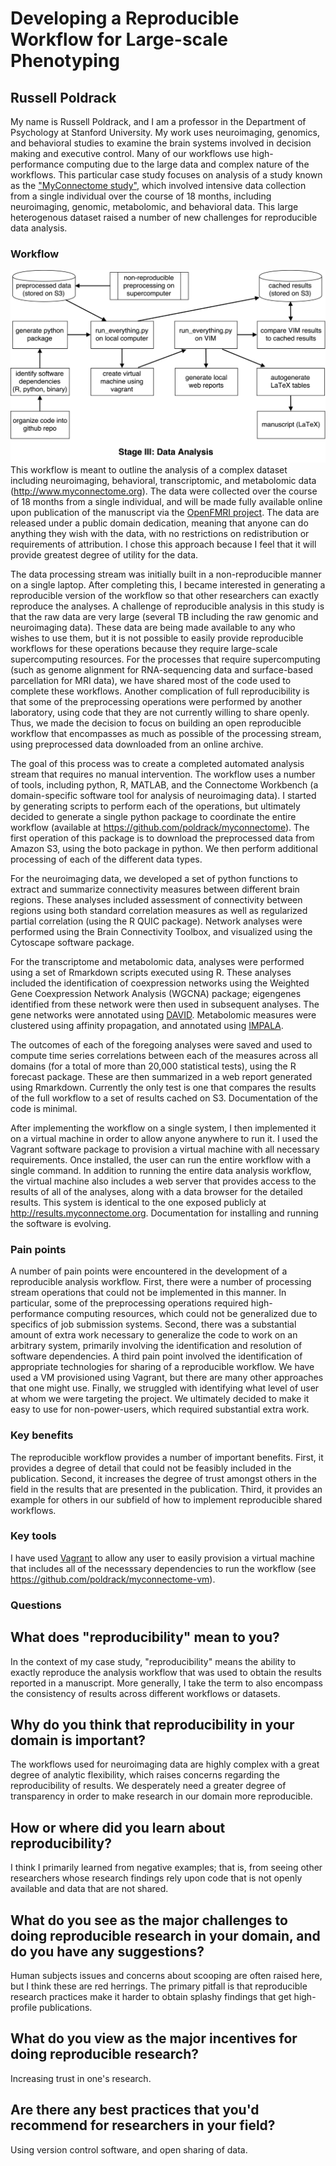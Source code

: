 Developing a Reproducible Workflow for Large-scale Phenotyping
==============================================================

Russell Poldrack
----------------

My name is Russell Poldrack, and I am a professor in the Department of Psychology at Stanford University. My work uses neuroimaging, genomics, and behavioral studies to examine the brain systems involved in decision making and executive control. Many of our workflows use high-performance computing due to the large data and complex nature of the workflows. This particular case study focuses on analysis of a study known as the ["MyConnectome study"](http://www.myconnectome.org), which involved intensive data collection from a single individual over the course of 18 months, including neuroimaging, genomic, metabolomic, and behavioral data. This large heterogenous dataset raised a number of new challenges for reproducible data analysis.

### Workflow

![Diagram](rpoldrack.png) This workflow is meant to outline the analysis of a complex dataset including neuroimaging, behavioral, transcriptomic, and metabolomic data (<http://www.myconnectome.org>). The data were collected over the course of 18 months from a single individual, and will be made fully available online upon publication of the manuscript via the [OpenFMRI project](http://openfmri.org/ds000031). The data are released under a public domain dedication, meaning that anyone can do anything they wish with the data, with no restrictions on redistribution or requirements of attribution. I chose this approach because I feel that it will provide greatest degree of utility for the data.

The data processing stream was initially built in a non-reproducible manner on a single laptop. After completing this, I became interested in generating a reproducible version of the workflow so that other researchers can exactly reproduce the analyses. A challenge of reproducible analysis in this study is that the raw data are very large (several TB including the raw genomic and neuroimaging data). These data are being made available to any who wishes to use them, but it is not possible to easily provide reproducible workflows for these operations because they require large-scale supercomputing resources. For the processes that require supercomputing (such as genome alignment for RNA-sequencing data and surface-based parcellation for MRI data), we have shared most of the code used to complete these workflows. Another complication of full reproducibility is that some of the preprocessing operations were performed by another laboratory, using code that they are not currently willing to share openly. Thus, we made the decision to focus on building an open reproducible workflow that encompasses as much as possible of the processing stream, using preprocessed data downloaded from an online archive.

The goal of this process was to create a completed automated analysis stream that requires no manual intervention. The workflow uses a number of tools, including python, R, MATLAB, and the Connectome Workbench (a domain-specific software tool for analysis of neuroimaging data). I started by generating scripts to perform each of the operations, but ultimately decided to generate a single python package to coordinate the entire workflow (available at <https://github.com/poldrack/myconnectome>). The first operation of this package is to download the preprocessed data from Amazon S3, using the boto package in python. We then perform additional processing of each of the different data types.

For the neuroimaging data, we developed a set of python functions to extract and summarize connectivity measures between different brain regions. These analyses included assessment of connectivity between regions using both standard correlation measures as well as regularized partial correlation (using the R QUIC package). Network analyses were performed using the Brain Connectivity Toolbox, and visualized using the Cytoscape software package.

For the transcriptome and metabolomic data, analyses were performed using a set of Rmarkdown scripts executed using R. These analyses included the identification of coexpression networks using the Weighted Gene Coexpression Network Analysis (WGCNA) package; eigengenes identified from these network were then used in subsequent analyses. The gene networks were annotated using [DAVID](https://david.ncifcrf.gov). Metabolomic measures were clustered using affinity propagation, and annotated using [IMPALA](http://impala.molgen.mpg.de).

The outcomes of each of the foregoing analyses were saved and used to compute time series correlations between each of the measures across all domains (for a total of more than 20,000 statistical tests), using the R forecast package. These are then summarized in a web report generated using Rmarkdown. Currently the only test is one that compares the results of the full workflow to a set of results cached on S3. Documentation of the code is minimal.

After implementing the workflow on a single system, I then implemented it on a virtual machine in order to allow anyone anywhere to run it. I used the Vagrant software package to provision a virtual machine with all necessary requirements. Once installed, the user can run the entire workflow with a single command. In addition to running the entire data analysis workflow, the virtual machine also includes a web server that provides access to the results of all of the analyses, along with a data browser for the detailed results. This system is identical to the one exposed publicly at <http://results.myconnectome.org>. Documentation for installing and running the software is evolving.

### Pain points

A number of pain points were encountered in the development of a reproducible analysis workflow. First, there were a number of processing stream operations that could not be implemented in this manner. In particular, some of the preprocessing operations required high-performance computing resources, which could not be generalized due to specifics of job submission systems. Second, there was a substantial amount of extra work necessary to generalize the code to work on an arbitrary system, primarily involving the identification and resolution of software dependencies. A third pain point involved the identification of appropriate technologies for sharing of a reproducible workflow. We have used a VM provisioned using Vagrant, but there are many other approaches that one might use. Finally, we struggled with identifying what level of user at whom we were targeting the project. We ultimately decided to make it easy to use for non-power-users, which required substantial extra work.

### Key benefits

The reproducible workflow provides a number of important benefits. First, it provides a degree of detail that could not be feasibly included in the publication. Second, it increases the degree of trust amongst others in the field in the results that are presented in the publication. Third, it provides an example for others in our subfield of how to implement reproducible shared workflows.

### Key tools

I have used [Vagrant](https://www.vagrantup.com/) to allow any user to easily provision a virtual machine that includes all of the necesssary dependencies to run the workflow (see <https://github.com/poldrack/myconnectome-vm>).

### Questions

What does "reproducibility" mean to you?
----------------------------------------

In the context of my case study, "reproducibility" means the ability to exactly reproduce the analysis workflow that was used to obtain the results reported in a manuscript. More generally, I take the term to also encompass the consistency of results across different workflows or datasets.

Why do you think that reproducibility in your domain is important?
------------------------------------------------------------------

The workflows used for neuroimaging data are highly complex with a great degree of analytic flexibility, which raises concerns regarding the reproducibility of results. We desperately need a greater degree of transparency in order to make research in our domain more reproducible.

How or where did you learn about reproducibility?
-------------------------------------------------

I think I primarily learned from negative examples; that is, from seeing other researchers whose research findings rely upon code that is not openly available and data that are not shared.

What do you see as the major challenges to doing reproducible research in your domain, and do you have any suggestions?
-----------------------------------------------------------------------------------------------------------------------

Human subjects issues and concerns about scooping are often raised here, but I think these are red herrings. The primary pitfall is that reproducible research practices make it harder to obtain splashy findings that get high-profile publications.

What do you view as the major incentives for doing reproducible research?
-------------------------------------------------------------------------

Increasing trust in one's research.

Are there any best practices that you'd recommend for researchers in your field?
--------------------------------------------------------------------------------

Using version control software, and open sharing of data.
